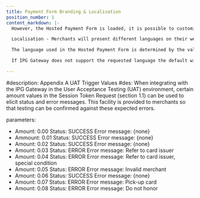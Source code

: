 ```yaml
---
title: Payment Form Branding & Localisation
position_number: 1
content_markdown: |-
  However, the Hosted Payment Form is loaded, it is possible to customise the Hosted Payment Form to match the design and branding of the merchant’s webpage. The merchant must provide the IPG Gateway with the CSS and image files.  Sample files can be supplied on request.  The customised CSS file must be delivered to the IPG Gateway Support Team for review and sign off to ensure code integrity and security.  The files will be loaded to the merchant’s configuration in the IPG Gateway.

  Localisation - Merchants will present different languages on their website.  The Hosted Payment Page should reflect the language being viewed by the customer.

  The language used in the Hosted Payment Form is determined by the value provided in the language parameter in the Session Token Request (section 1.1).

  If IPG Gateway does not support the requested language the default will be Spanish.  However, to ensure the language is supported, the merchant should contact IPG Gateway Support Team to have the language added to the IPG Gateway suite.

---
```


#description: Appendix A	UAT Trigger Values
#des: When integrating with the IPG Gateway in the User Acceptance Testing (UAT) environment, certain amount values in the Session Token Request (section 1.1) can be used to elicit status and error messages.  This facility is provided to merchants so that testing can be confirmed against these expected errors.
 
parameters:
  - Amount: 0.00
    Status: SUCCESS
    Error message: {none}
  - Ammount: 0.01
    Status: SUCCESS
    Error message: {none}
  - Amount: 0.02
    Status: SUCCESS
    Error message: {none}
  - Amount: 0.03
    Status: ERROR
    Error message: Refer to card issuer
  - Amount: 0.04
    Status: ERROR
    Error message: Refer to card issuer, special condition
  - Amount: 0.05
    Status: ERROR
    Error message: Invalid merchant
  - Amount: 0.06
    Status: SUCCESS
    Error message: {none}
  - Amount: 0.07
    Status: ERROR
    Error message: Pick-up card
  - Amount: 0.08
    Status: ERROR
    Error message: Do not honor
    

